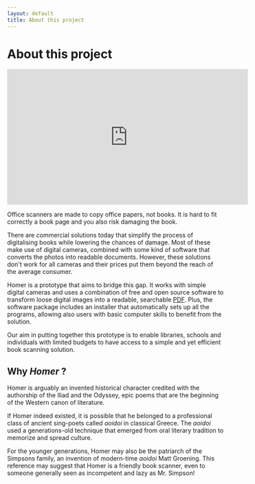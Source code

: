 ```yaml
---
layout: default
title: About this project
---
```

# About this project #

<p>
	<iframe width="560" height="315" src="http://www.youtube.com/embed/UHmkgcuHZ8Q" frameborder="0" allowfullscreen=""></iframe>
</p>


Office scanners are made to copy office papers, not books. It is hard to fit correctly a book page and you also risk damaging the book.

There are commercial solutions today that simplify the process of digitalising books while lowering the chances of damage. Most of these make use of digital cameras, combined with some kind of software that converts the photos into readable documents. However, these solutions don't work for all cameras and their prices put them beyond the reach of the average consumer.

Homer is a prototype that aims to bridge this gap. It works with simple digital cameras and uses a combination of free and open source software to transform loose digital images into a readable, searchable [PDF][8]. Plus, the software package includes an installer that automatically sets up all the programs, allowing also users with basic computer skills to benefit from the solution.

Our aim in putting together this prototype is to enable libraries, schools and individuals with limited budgets to have access to a simple and yet efficient book scanning solution.

## Why *Homer* ? ##

Homer is arguably an invented historical character credited with the authorship of the Iliad and the Odyssey, epic poems that are the beginning of the Western canon of literature.

If Homer indeed existed, it is possible that he belonged to a professional class of ancient sing-poets called *aoidoi* in classical Greece. The *aoidoi* used a generations-old technique that emerged from oral literary tradition to memorize and spread culture.

For the younger generations, Homer may also be the patriarch of the Simpsons family, an invention of modern-time *aoidoi* Matt Groening. This reference may suggest that Homer is a friendly book scanner, even to someone generally seen as incompetent and lazy as Mr. Simpson!

 [8]: http://en.wikipedia.org/wiki/Portable_Document_Format "Portable Document Format (from Wikipedia)"